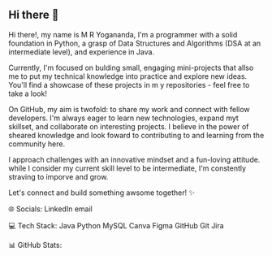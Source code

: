 ## Hi there 👋
Hi there!, my name is M R Yogananda, I'm a programmer with a solid foundation in Python, a grasp of Data Structures and Algorithms (DSA at an intermediate level), and experience in Java.

Currently, I'm focused on bulding small, engaging mini-projects that allso me to put my technical knowledge into practice and explore new ideas. You'll find a showcase of these projects in m y repositories - feel free to take a look!

On GitHub, my aim is twofold: to share my work and connect with fellow developers. I'm always eager to learn new technologies, expand myt skillset, and collaborate on interesting projects. I believe in the power of sheared knowledge and look foward to contributing to and learning from the community here.

I approach challenges with an innovative mindset and a fun-loving attitude. while I consider my current skill level to be intermediate, I'm constently straving to imporve and grow.

Let's connect and build something awsome together! ✨

🌐 Socials:
LinkedIn email

💻 Tech Stack:
Java Python MySQL Canva Figma GitHub Git Jira

📊 GitHub Stats:


